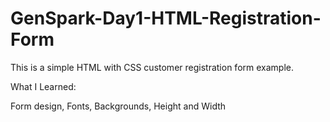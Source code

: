 # GenSpark-Day1-HTML-Registration-Form

This is a simple HTML with CSS customer registration form example.

What I Learned:

Form design, 
Fonts,
Backgrounds,
Height and Width
